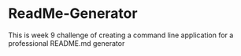 # ReadMe-Generator
This is week 9 challenge of creating a command line application for a professional README.md generator
